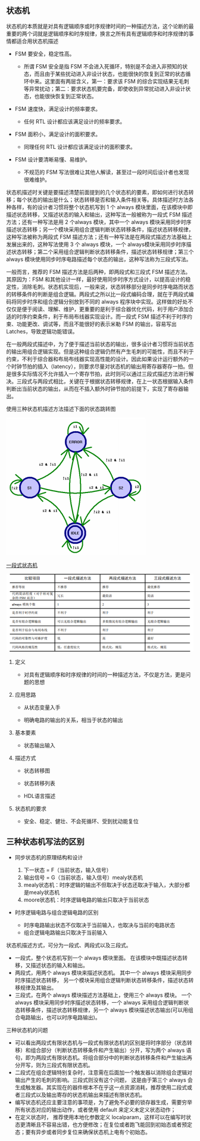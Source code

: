 ## 状态机

状态机的本质就是对具有逻辑顺序或时序规律时间的一种描述方法，这个论断的最重要的两个词就是逻辑顺序和时序规律，换言之所有具有逻辑顺序和时序规律的事情都适合用状态机描述

- FSM 要安全，稳定性高。
  - 所谓 FSM 安全是指 FSM 不会进入死循环，特别是不会进入非预知的状态，而且由于某些扰动进入非设计状态，也能很快的恢复到正常的状态循环中来。这里面有两层含义，第一：要求该 FSM 的综合实现结果无毛刺等异常扰动；第二：要求状态机要完备，即使收到异常扰动进入非设计状态，也能很快恢复到正常状态。
- FSM 速度快，满足设计的频率要求。
  - 任何 RTL 设计都应该满足设计的频率要求。

- FSM 面积小，满足设计的面积要求。
  - 同理任何 RTL 设计都应该满足设计的面积要求。

- FSM 设计要清晰易懂、易维护。
  - 不规范的 FSM 写法很难让其他人解读，甚至过一段时间后设计者也发现很难维护。

状态机描述时关键是要描述清楚前面提到的几个状态机的要素，即如何进行状态转移；每个状态的输出是什么；状态转移是否和输入条件相关等。具体描述时方法各种各样，有的设计者习惯将整个状态机写到 1 个 always 模块里面，在该模块中即描述状态转移，又描述状态的输入和输出，这种写法一般被称为一段式 FSM 描述方法；还有一种写法是用 2 个always 模块，其中一个 always 模块采用同步时序描述状态转移；另一个模块采用组合逻辑判断状态转移条件，描述状态转移规律，这种写法被称为两段式 FSM 描述方法；还有一种写法是在两段式描述方法基础上发展出来的，这种写法使用 3 个 always 模块，一个 always模块采用同步时序描述状态转移；第二个采用组合逻辑判断状态转移条件，描述状态转移规律；第三个 always 模块使用同步时序电路描述每个状态的输出，这种写法称为三段式写法。

一般而言，推荐的 FSM 描述方法是后两种，即两段式和三段式 FSM 描述方法。其原因为：FSM 和其他设计一样，最好使用同步时序方式设计，以提高设计的稳定性，消除毛刺。状态机实现后，一般来说，状态转移部分是同步时序电路而状态的转移条件的判断是组合逻辑。两段式之所以比一段式编码合理，就在于两段式编码将同步时序和组合逻辑分别放到不同的 always 程序块中实现。这样做的好处不仅仅是便于阅读、理解、维护，更重要的是利于综合器优化代码，利于用户添加合适的时序约束条件，利于布局布线器实现设计。而一段式 FSM 描述不利于时序约束、功能更改、调试等，而且不能很好的表示米勒 FSM 的输出，容易写出 Latches，导致逻辑功能错误。

在一般两段式描述中，为了便于描述当前状态的输出，很多设计者习惯将当前状态的输出用组合逻辑实现。但是这种组合逻辑仍然有产生毛刺的可能性，而且不利于约束，不利于综合器和布局布线器实现高性能的设计。因此如果设计运行额外的一个时钟节拍的插入（latency），则要求尽量对状态机的输出用寄存器寄存一拍。但是很多实际情况不允许插入一个寄存节拍，此时则可以通过三段式描述方法进行解决。三段式与两段式相比，关键在于根据状态转移规律，在上一状态根据输入条件判断出当前状态的输出，从而在不插入额外时钟节拍的前提下，实现了寄存器输出。

使用三种状态机描述方法描述下面的状态跳转图

![状态转移图](状态机设计.assets/状态转移图.png)

[一段式状态机](状态机设计.assets/1.v)



![三种状态机比较](状态机设计.assets/三种状态机比较.png)



1. 定义

   - 对具有逻辑顺序和时序规律的时间的一种描述方法，不仅是方法，更是问题的思想

2. 应用思路

   - 从状态变量入手

   - 明确电路的输出的关系，相当于状态的输出

3. 基本要素

   - 状态输出输入

4. 描述方式  

   - 状态转移图

   - 状态转移列表

   - HDL语言描述

5. 状态机的要求

   - 安全、稳定、健壮、不会死循环、受到扰动能复位

## 三种状态机写法的区别

- 同步状态机的原理结构和设计
  1. 下一状态 = F（当前状态，输入信号）
  2. 输出信号 = G（当前状态，输入信号）mealy状态机
  3. mealy状态机：时序逻辑的输出不但取决于状态还取决于输入，大部分都是mealy状态机
  4. moore状态机：时序逻辑电路的输出只取决于当前状态

- 时序逻辑电路与组合逻辑电路的区别
  - 时序电路输出状态不仅取决于当前输入，也取决与当前的电路状态
  - 组合逻辑电路输出只取决于当前输入

状态机描述方式，可分为一段式、两段式以及三段式。

- 一段式，整个状态机写到一个 always 模块里面。 在该模块中既描述状态转移，又描述状态的输入和输出。
- 两段式，用两个 always 模块来描述状态机。 其中一个 always 模块采用同步时序描述状态转移， 另一个模块采用组合逻辑判断状态转移条件，描述状态转移规律及其输出。 
- 三段式，在两个 always 模块描述方法基础上，使用三个 always 模块。 一个 always 模块采用同步时序描述状态转移，一个 always 采用组合逻辑判断状态转移条件，描述状态转移规律，另一个 always 模块描述状态输出(可以用组合电路输出，也可以时序电路输出)。 

三种状态机的问题

- 可以看出两段式有限状态机与一段式有限状态机的区别是将时序部分（状态转移）和组合部分（判断状态转移条件和产生输出）分开，写为两个 always 语句，即为两段式有限状态机。将组合部分中的判断状态转移条件和产生输出再分开写，则为三段式有限状态机。
- 二段式在组合逻辑特别复杂时，注意需在后面加一个触发器以消除组合逻辑对输出产生的毛刺的影响。三段式则没有这个问题， 这是由于第三个 always 会生成触发器。其实现在的器件根本不在乎这一点资源消耗，推荐使用二段式或者三段式以及输出寄存的状态机输出来描述有限状态机。
- 编写状态机还应主要注意的事项是，为了避免不必要的锁存器生成，需要穷举所有状态对应的输出动作，或者使用 default 来定义未定义状态动作；
- 在定义状态时， 推荐使用本地化参数定义 localparam，这样可以在编写时状态更清晰且不容易出错，也方便修改；在复位或者跑飞能回到初始态或者预定态；要有异步或者同步复位来确保状态机上电有个初始态。

